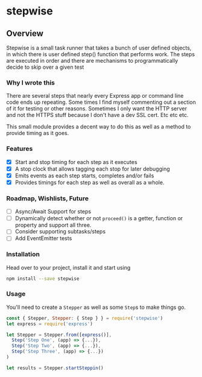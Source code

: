 # stepwise

## Overview
Stepwise is a small task runner that takes a bunch of user defined objects, in
which there is user defined step() function that performs work. The steps are
executed in order and there are mechanisms to programmatically decide to skip
over a given test

### Why I wrote this
There are several steps that nearly every Express app or command line code
ends up repeating. Some times I find myself commenting out a section of it
for testing or other reasons. Sometimes I only want the HTTP server and not
the HTTPS stuff because I don't have a dev SSL cert. Etc etc etc.

This small module provides a decent way to do this as well as a method to
provide timing as it goes.

### Features
- [x] Start and stop timing for each step as it executes
- [x] A stop clock that allows tagging each stop for later debugging
- [x] Emits events as each step starts, completes and/or fails
- [x] Provides timings for each step as well as overall as a whole.

### Roadmap, Wishlists, Future
- [ ] Async/Await Support for steps
- [ ] Dynamically detect whether or not `proceed()` is a getter, function or property and support all three.
- [ ] Consider supporting subtasks/steps
- [ ] Add EventEmitter tests

### Installation
Head over to your project, install it and start using

```sh
npm install --save stepwise
```

### Usage
You'll need to create a `Stepper` as well as some `Step`s to make things go.

```javascript
const { Stepper, Stepper: { Step } } = require('stepwise')
let express = require('express')

let Stepper = Stepper.from([express()],
  Step('Step One', (app) => {...}),
  Step('Step Two', (app) => {...}),
  Step('Step Three', (app) => {...})
)

let results = Stepper.startSteppin()
```
